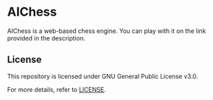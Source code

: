 # AIChess

AIChess is a web-based chess engine. You can play with it on the link provided in the description.

## License

This repository is licensed under GNU General Public License v3.0.

For more details, refer to [LICENSE](https://github.com/SalmanHabeeb/AIChess/blob/main/LICENSE).